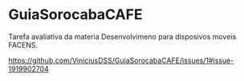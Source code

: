 # GuiaSorocabaCAFE

Tarefa avaliativa da materia Desenvolvimeno para disposivos moveis FACENS.

https://github.com/ViniciusDSS/GuiaSorocabaCAFE/issues/1#issue-1919902704
